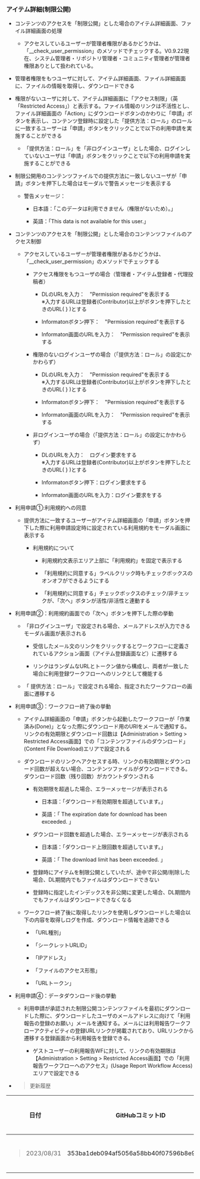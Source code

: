 ### アイテム詳細(制限公開)

  - コンテンツのアクセスを「制限公開」とした場合のアイテム詳細画面、ファイル詳細画面の処理
    
      - アクセスしているユーザーが管理者権限があるかどうかは、「\_\_check\_user\_permission」のメソッドでチェックする。V0.9.22現在、システム管理者・リポジトリ管理者・コミュニティ管理者が管理者権限ありとして扱われている。

  - 管理者権限をもつユーザに対して、アイテム詳細画面、ファイル詳細画面に、ファイルの情報を取得し、ダウンロードできる

  - 権限がないユーザに対して、アイテム詳細画面に「アクセス制限」（英「Restricted Access」）と表示する。ファイル情報のリンクは不活性とし、ファイル詳細画面の「Action」にダウンロードボタンのかわりに「申請」ボタンを表示し、コンテンツ登録時に設定した「提供方法：ロール」のロールに一致するユーザーは「申請」ボタンをクリックことで以下の利用申請を実施することができる
    
      - 「提供方法：ロール」を「非ログインユーザ」とした場合、ログインしていないユーザは「申請」ボタンをクリックことで以下の利用申請を実施することができる

  - 制限公開用のコンテンツファイルでの提供方法に一致しないユーザが「申請」ボタンを押下した場合はモーダルで警告メッセージを表示する
    
      - 警告メッセージ：
        
          - 日本語：「このデータは利用できません（権限がないため）。」
        
          - 英語：「This data is not available for this user.」

  - コンテンツのアクセスを「制限公開」とした場合のコンテンツファイルのアクセス制御
    
      - アクセスしているユーザーが管理者権限があるかどうかは、「\_\_check\_user\_permission」のメソッドでチェックする
        
          - アクセス権限をもつユーザの場合（管理者・アイテム登録者・代理投稿者）
            
              - DLのURLを入力：　"Permission required"を表示する  
                ※入力するURLは登録者(Contributor)以上がボタンを押下したときのURL( } )とする
            
              - Informatonボタン押下：　"Permission required"を表示する
            
              - Informaton画面のURLを入力：　"Permission required"を表示する
        
          - 権限のないログインユーザの場合（「提供方法：ロール」の設定にかかわらず）
            
              - DLのURLを入力：　"Permission required"を表示する  
                ※入力するURLは登録者(Contributor)以上がボタンを押下したときのURL( } )とする
            
              - Informatonボタン押下：　"Permission required"を表示する
            
              - Informaton画面のURLを入力：　"Permission required"を表示する
        
          - 非ログインユーザの場合（「提供方法：ロール」の設定にかかわらず）
            
              - DLのURLを入力：　ログイン要求をする  
                ※入力するURLは登録者(Contributor)以上がボタンを押下したときのURL( } )とする
            
              - Informatonボタン押下：ログイン要求をする
            
              - Informaton画面のURLを入力：ログイン要求をする

  - 利用申請①:利用規約への同意
    
      - 提供方法に一致するユーザーがアイテム詳細画面の「申請」ボタンを押下した際に利用申請設定時に設定されている利用規約をモーダル画面に表示する
        
          - 利用規約について
            
              - 利用規約文表示エリア上部に「利用規約」を固定で表示する
            
              - 「利用規約に同意する」ラベルクリック時もチェックボックスのオンオフができるようにする
            
              - 「利用規約に同意する」チェックボックスのチェック/非チェックが、「次へ」ボタンが活性/非活性と連動する

  - 利用申請②：利用規約画面での「次へ」ボタンを押下した際の挙動
    
      - 「非ログインユーザ」で設定される場合、メールアドレスが入力できるモーダル画面が表示される
        
          - 受信したメール文のリンクをクリックするとワークフローに定義されているアクション画面（アイテム登録画面など）に遷移する
        
          - リンクはランダムなURLとトークン値から構成し、両者が一致した場合に利用登録ワークフローへのリンクとして機能する
    
      - 「 提供方法：ロール」で設定される場合、指定されたワークフローの画面に遷移する

  - 利用申請③：ワークフロー終了後の挙動
    
      - アイテム詳細画面の「申請」ボタンから起動したワークフローが「作業済み(Done)」となった際にダウンロード用のURIをメールで通知する。リンクの有効期限とダウンロード回数は【Administration \> Setting \> Restricted Access画面】での「コンテンツファイルのダウンロード」(Content File Download)エリアで設定される
    
      - ダウンロードのリンクへアクセスする時、リンクの有効期限とダウンロード回数が超えない場合、コンテンツファイルがダウンロードできる。ダウンロード回数（残り回数）がカウントダウンされる
        
          - 有効期限を超過した場合、エラーメッセージが表示される
            
              - 日本語：「ダウンロード有効期限を超過しています。」
            
              - 英語：「 The expiration date for download has been exceeded. 」
        
          - ダウンロード回数を超過した場合、エラーメッセージが表示される
            
              - 日本語：「ダウンロード上限回数を超過しています。」
            
              - 英語：「 The download limit has been exceeded. 」
        
          - 登録時にアイテムを制限公開としていたが、途中で非公開/削除した場合、DL期間内でもファイルはダウンロードできない
        
        - 登録時に指定したインデックスを非公開に変更した場合、DL期間内でもファイルはダウンロードできなくなる

    - ワークフロー終了後に取得したリンクを使用しダウンロードした場合以下の内容を取得しログを作成、ダウンロード情報を追跡できる

        - 「URL種別」

        - 「シークレットURLID」

        - 「IPアドレス」

        - 「ファイルのアクセス形態」

        - 「URLトークン」

  - 利用申請④：データダウンロード後の挙動
    
      - 利用申請が承認された制限公開コンテンツファイルを最初にダウンロードした際に、ダウンロードしたユーザのメールアドレスに向けて「利用報告の登録のお願い」メールを通知する。メールには利用報告ワークフローアクティビティの登録URLリンクが掲載されており、URLリンクから遷移する登録画面から利用報告を登録できる。
        
          - ゲストユーザーの利用報告WFに対して、リンクの有効期限は【Administration \> Setting \> Restricted Access画面】での「利用報告ワークフローへのアクセス」(Usage Report Workflow Access)エリアで設定できる

<!-- end list -->

  - > 更新履歴

<table>
<thead>
<tr class="header">
<th>日付</th>
<th>GitHubコミットID</th>
<th>更新内容</th>
</tr>
</thead>
<tbody>
<tr class="odd">
<td><blockquote>
<p>2023/08/31</p>
</blockquote></td>
<td>353ba1deb094af5056a58bb40f07596b8e95a562</td>
<td>初版作成</td>
</tr>
</tbody>
</table>